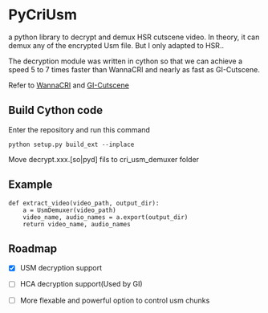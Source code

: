 # PyCriUsm
a python library to decrypt and demux HSR cutscene video. In theory, it can demux any of the encrypted Usm file. But I only adapted to HSR..

The decryption module was written in cython so that we can achieve a speed 5 to 7 times faster than WannaCRI and nearly as fast as GI-Cutscene.

Refer to [WannaCRI](https://github.com/donmai-me/WannaCRI) and [GI-Cutscene](https://github.com/ToaHartor/GI-cutscenes)

## Build Cython code

Enter the repository and run this command

```python setup.py build_ext --inplace```

Move decrypt.xxx.[so|pyd] fils to cri_usm_demuxer folder

## Example

```	
def extract_video(video_path, output_dir):
    a = UsmDemuxer(video_path)
    video_name, audio_names = a.export(output_dir)
    return video_name, audio_names
```

## Roadmap

- [x] USM decryption support
- [ ] HCA decryption support(Used by GI)
- [ ] More flexable and powerful option to control usm chunks

